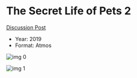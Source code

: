 # The Secret Life of Pets 2

[Discussion Post](https://www.avsforum.com/threads/bass-eq-for-filtered-movies.2995212/post-58443508)

* Year: 2019
* Format: Atmos

![img 0](https://i.imgur.com/v3DBtaH.jpg)

![img 1](https://i.imgur.com/O4ZpyPr.png)


